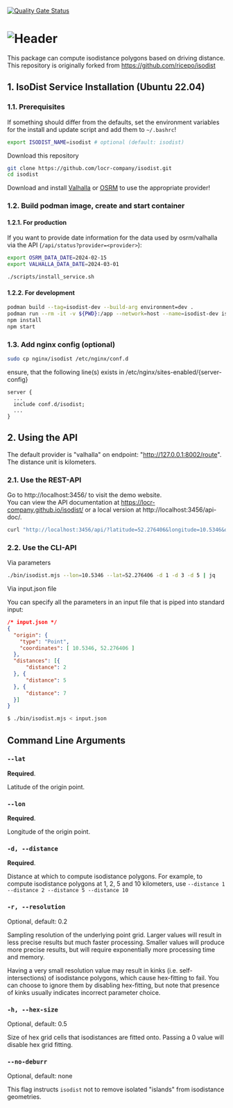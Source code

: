 [![Quality Gate Status](https://sonarcloud.io/api/project_badges/measure?project=locr-company_isodist&metric=alert_status)](https://sonarcloud.io/summary/new_code?id=locr-company_isodist)

# ![Header][0]

This package can compute isodistance polygons based on driving distance.  
This repository is originally forked from https://github.com/ricepo/isodist

## 1. IsoDist Service Installation (Ubuntu 22.04)

### 1.1. Prerequisites

If something should differ from the defaults, set the environment variables for the install and update script and add them to `~/.bashrc`!

```bash
export ISODIST_NAME=isodist # optional (default: isodist)
```

Download this repository

```bash
git clone https://github.com/locr-company/isodist.git
cd isodist
```

Download and install [Valhalla](https://github.com/valhalla/valhalla) or [OSRM](https://github.com/Project-OSRM/osrm-backend) to use the appropriate provider!

### 1.2. Build podman image, create and start container

#### 1.2.1. For production

If you want to provide date information for the data used by osrm/valhalla via the API (`/api/status?provider=<provider>`):

```bash
export OSRM_DATA_DATE=2024-02-15
export VALHALLA_DATA_DATE=2024-03-01
```

```bash
./scripts/install_service.sh
```

#### 1.2.2. For development

```bash
podman build --tag=isodist-dev --build-arg environment=dev .
podman run --rm -it -v ${PWD}:/app --network=host --name=isodist-dev isodist-dev /bin/bash
npm install
npm start
```

### 1.3. Add nginx config (optional)

```bash
sudo cp nginx/isodist /etc/nginx/conf.d
```

ensure, that the following line(s) exists in /etc/nginx/sites-enabled/{server-config}

```nginx
server {
  ...
  include conf.d/isodist;
  ...
}
```

## 2. Using the API

The default provider is "valhalla" on endpoint: "http://127.0.0.1:8002/route".  
The distance unit is kilometers.  

### 2.1. Use the REST-API

Go to http://localhost:3456/ to visit the demo website.  
You can view the API documentation at https://locr-company.github.io/isodist/ or a local version at http://localhost:3456/api-doc/.

```bash
curl "http://localhost:3456/api/?latitude=52.276406&longitude=10.5346&distances=1,3,5" | jq
```

### 2.2. Use the CLI-API

Via parameters

```bash
./bin/isodist.mjs --lon=10.5346 --lat=52.276406 -d 1 -d 3 -d 5 | jq
```

Via input.json file

You can specify all the parameters in an input file that is piped into standard input:

```json
/* input.json */
{
  "origin": {
    "type": "Point",
    "coordinates": [ 10.5346, 52.276406 ]
  },
  "distances": [{
      "distance": 2
  }, {
      "distance": 5
  }, {
      "distance": 7
  }]
}
```

```sh
$ ./bin/isodist.mjs < input.json
```


## Command Line Arguments

### `--lat`
**Required**.

Latitude of the origin point.

### `--lon`
**Required**.

Longitude of the origin point.

### `-d, --distance`
**Required**.

Distance at which to compute isodistance polygons.
For example, to compute isodistance polygons at 1, 2, 5 and 10 kilometers, use
`--distance 1 --distance 2 --distance 5 --distance 10`

### `-r, --resolution`
Optional, default: 0.2

Sampling resolution of the underlying point grid. Larger values will result in less precise
results but much faster processing. Smaller values will produce more precise results, but will
require exponentially more processing time and memory.

Having a very small resolution value may result in kinks (i.e. self-intersections) of isodistance
polygons, which cause hex-fitting to fail. You can choose to ignore them by disabling hex-fitting,
but note that presence of kinks usually indicates incorrect parameter choice.


### `-h, --hex-size`
Optional, default: 0.5

Size of hex grid cells that isodistances are fitted onto. Passing a 0 value will disable
hex grid fitting.


### `--no-deburr`
Optional, default: none

This flag instructs `isodist` not to remove isolated "islands" from isodistance geometries.


[0]: media/isodist.png
[1]: https://download.geofabrik.de
